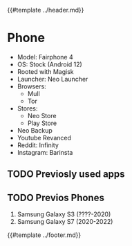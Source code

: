 {{#template ../header.md}}

# Phone

- Model: Fairphone 4
- OS: Stock (Android 12)
- Rooted with Magisk
- Launcher: Neo Launcher
- Browsers:
  - Mull
  - Tor
- Stores:
  - Neo Store
  - Play Store
- Neo Backup
- Youtube Revanced
- Reddit: Infinity
- Instagram: Barinsta

## TODO Previosly used apps

## TODO Previos Phones

1. Samsung Galaxy S3 (????-2020)
2. Samsung Galaxy S7 (2020-2022)

{{#template ../footer.md}}
